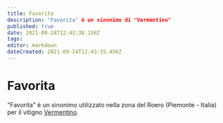 ```yaml
---
title: Favorita
description: "Favorita" è un sinonimo di "Vermentino"
published: true
date: 2021-09-24T12:43:38.158Z
tags: 
editor: markdown
dateCreated: 2021-09-24T12:43:35.456Z
---
```


# Favorita

"Favorita" è un sinonimo utilizzato nella zona del Roero (Piemonte - Italia) per il vitigno [Vermentino](/vitigni/Italia/bacca-bianca/vermentino).